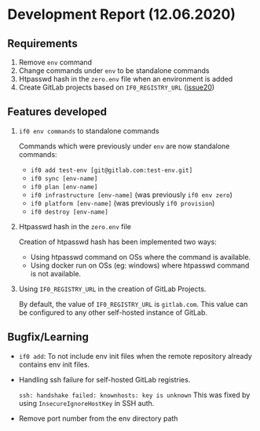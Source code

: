 
# Development Report (12.06.2020)

## Requirements
1. Remove `env` command
2. Change commands under `env` to be standalone commands
3. Htpasswd hash in the `zero.env` file when an environment is added
4. Create GitLab projects based on `IF0_REGISTRY_URL` ([issue20](https://gitlab.com/peter.saarland/if0/-/issues/20))

## Features developed
    
1. `if0 env commands` to standalone commands
    
    Commands which were previously under `env` are now standalone commands:
    * `if0 add test-env [git@gitlab.com:test-env.git]`
    * `if0 sync [env-name]`
    * `if0 plan [env-name]`
    * `if0 infrastructure [env-name]` (was previously `if0 env zero`)
    * `if0 platform [env-name]` (was previously `if0 provision`)
    * `if0 destroy [env-name]`

2.  Htpasswd hash in the `zero.env` file

    Creation of htpasswd hash has been implemented two ways:
    
    * Using htpasswd command on OSs where the command is available.
    * Using docker run on OSs (eg: windows) where htpasswd command is not available.
    
3. Using `IF0_REGISTRY_URL` in the creation of GitLab Projects. 
    
    By default, the value of `IF0_REGISTRY_URL` is `gitlab.com`. This value can be configured to any other self-hosted instance of GitLab.

## Bugfix/Learning
* `if0 add`: To not include env init files when the remote repository already contains env init files.
* Handling ssh failure for self-hosted GitLab registries. 
    
    `ssh: handshake failed: knownhosts: key is unknown`
    This was fixed by using `InsecureIgnoreHostKey` in SSH auth.
* Remove port number from the env directory path